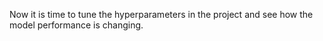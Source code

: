 Now it is time to tune the hyperparameters in the project and see how the model performance is changing.
